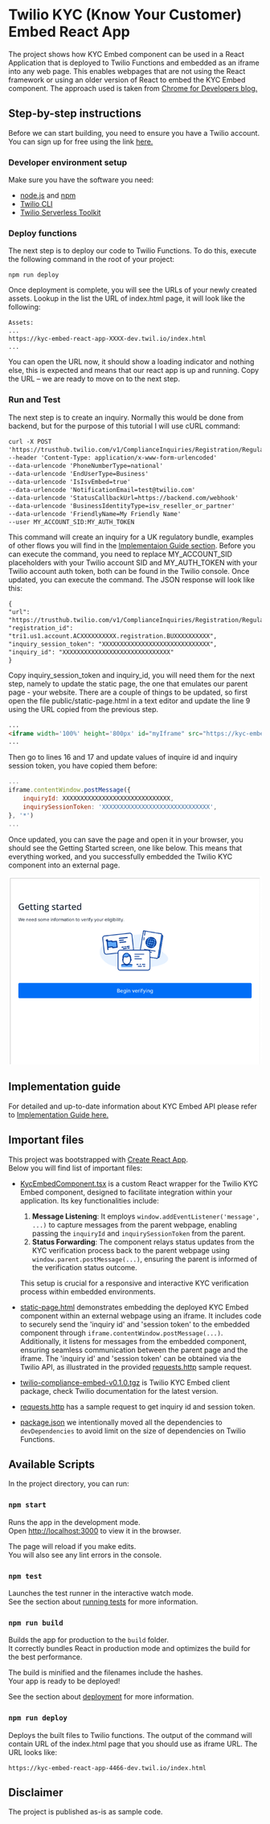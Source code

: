 # Twilio KYC (Know Your Customer) Embed React App

The project shows how KYC Embed component can be used in a React Application that is deployed to Twilio Functions and embedded as an iframe into any web page.
This enables webpages that are not using the React framework or using an older version of React to embed the KYC Embed component.
The approach used is taken from [Chrome for Developers blog.](https://developer.chrome.com/blog/embed-content/)

## Step-by-step instructions

Before we can start building, you need to ensure you have a Twilio account. You can sign up for free using the link [here.](https://www.twilio.com/try-twilio)

### Developer environment setup
Make sure you have the software you need:

- [node.js](https://nodejs.org/) and [npm](https://docs.npmjs.com/downloading-and-installing-node-js-and-npm)
- [Twilio CLI](https://www.twilio.com/docs/twilio-cli/quickstart)
- [Twilio Serverless Toolkit](https://www.twilio.com/docs/labs/serverless-toolkit)

### Deploy functions
The next step is to deploy our code to Twilio Functions. To do this, execute the following command in the root of your project:
```shell
npm run deploy
```

Once deployment is complete, you will see the URLs of your newly created assets. Lookup in the list the URL of index.html page, it will look like the following:
```shell
Assets:
...
https://kyc-embed-react-app-XXXX-dev.twil.io/index.html
...
```

You can open the URL now, it should show a loading indicator and nothing else, this is expected and means that our react app is up and running. Copy the URL – we are ready to move on to the next step.

### Run and Test

The next step is to create an inquiry.
Normally this would be done from backend, but for the purpose of this tutorial I will use cURL command:

```shell
curl -X POST 'https://trusthub.twilio.com/v1/ComplianceInquiries/Registration/RegulatoryCompliance/GB/Initialize'
--header 'Content-Type: application/x-www-form-urlencoded'
--data-urlencode 'PhoneNumberType=national'
--data-urlencode 'EndUserType=Business'
--data-urlencode 'IsIsvEmbed=true'
--data-urlencode 'NotificationEmail=test@twilio.com'
--data-urlencode 'StatusCallbackUrl=https://backend.com/webhook'
--data-urlencode 'BusinessIdentityType=isv_reseller_or_partner'
--data-urlencode 'FriendlyName=My Friendly Name'
--user MY_ACCOUNT_SID:MY_AUTH_TOKEN
```

This command will create an inquiry for a UK regulatory bundle, examples of other flows you will find in the [Implementaion Guide section](#implementation-guide).
Before you can execute the command, you need to replace MY_ACCOUNT_SID placeholders with your Twilio account SID and MY_AUTH_TOKEN with your Twilio account auth token, both can be found in the Twilio console.
Once updated, you can execute the command. The JSON response will look like this:

```shell
{
"url": "https://trusthub.twilio.com/v1/ComplianceInquiries/Registration/RegulatoryCompliance/GB/Initialize",
"registration_id": "tri1.us1.account.ACXXXXXXXXXX.registration.BUXXXXXXXXXX",
"inquiry_session_token": "XXXXXXXXXXXXXXXXXXXXXXXXXXXXXX",
"inquiry_id": "XXXXXXXXXXXXXXXXXXXXXXXXXXXXXX"
}
```

Copy inquiry_session_token and inquiry_id, you will need them for the next step, namely to update the static page, the one that emulates our parent page - your website.
There are a couple of things to be updated, so first open the file public/static-page.html in a text editor and update the line 9 using the URL copied from the previous step.

```html
...
<iframe width='100%' height='800px' id="myIframe" src="https://kyc-embed-react-app-XXX-dev.twil.io/index.html"></iframe>
...
```

Then go to lines 16 and 17 and update values of inquire id and inquiry session token, you have copied them before:

```javascript
...
iframe.contentWindow.postMessage({
    inquiryId: XXXXXXXXXXXXXXXXXXXXXXXXXXXXXX,
    inquirySessionToken: 'XXXXXXXXXXXXXXXXXXXXXXXXXXXXXX',
}, '*')
...
```

Once updated, you can save the page and open it in your browser, you should see the Getting Started screen, one like below.
This means that everything worked, and you successfully embedded the Twilio KYC component into an external page.

![Getting Started screen](docs/start_screen.png)

## Implementation guide

For detailed and up-to-date information about KYC Embed API please refer to [Implementation Guide here.](https://docs.google.com/document/d/e/2PACX-1vRjNlWTZCRxLw43EjY18uSX_63KPPYCU-1cw1EebbE0sBs6rZYUvVFN7Fem22VX6ODWEPbdkhbKC8Rx/pub)


## Important files

This project was bootstrapped with [Create React App](https://github.com/facebook/create-react-app).\
Below you will find list of important files:

- [KycEmbedComponent.tsx](src%2FKycEmbedComponent.tsx) is a custom React wrapper for the Twilio KYC Embed component, designed to facilitate integration within your application. Its key functionalities include:

  1. **Message Listening**: It employs `window.addEventListener('message', ...)` to capture messages from the parent webpage, enabling passing the `inquiryId` and `inquirySessionToken` from the parent.
  2. **Status Forwarding**: The component relays status updates from the KYC verification process back to the parent webpage using `window.parent.postMessage(...)`, ensuring the parent is informed of the verification status outcome.

  This setup is crucial for a responsive and interactive KYC verification process within embedded environments.

- [static-page.html](public%2Fstatic-page.html) demonstrates embedding the deployed KYC Embed component within an external webpage using an iframe.
It includes code to securely send the 'inquiry id' and 'session token' to the embedded component through `iframe.contentWindow.postMessage(...)`.
Additionally, it listens for messages from the embedded component, ensuring seamless communication between the parent page and the iframe.
The 'inquiry id' and 'session token' can be obtained via the Twilio API, as illustrated in the provided [requests.http](http%2Frequests.http) sample request. 

- [twilio-compliance-embed-v0.1.0.tgz](twilio-compliance-embed-v0.1.0.tgz) is Twilio KYC Embed client package, check Twilio documentation for the latest version.

- [requests.http](http%2Frequests.http) has a sample request to get inquiry id and session token.

- [package.json](package.json) we intentionally moved all the dependencies to `devDependencies` to avoid limit on the size of dependencies on Twilio Functions. 

## Available Scripts

In the project directory, you can run:

### `npm start`

Runs the app in the development mode.\
Open [http://localhost:3000](http://localhost:3000) to view it in the browser.

The page will reload if you make edits.\
You will also see any lint errors in the console.

### `npm test`

Launches the test runner in the interactive watch mode.\
See the section about [running tests](https://facebook.github.io/create-react-app/docs/running-tests) for more information.

### `npm run build`

Builds the app for production to the `build` folder.\
It correctly bundles React in production mode and optimizes the build for the best performance.

The build is minified and the filenames include the hashes.\
Your app is ready to be deployed!

See the section about [deployment](https://facebook.github.io/create-react-app/docs/deployment) for more information.

### `npm run deploy`

Deploys the built files to Twilio functions.
The output of the command will contain URL of the index.html page that you should use as iframe URL.
The URL looks like:
```
https://kyc-embed-react-app-4466-dev.twil.io/index.html
```

## Disclaimer
The project is published as-is as sample code.
